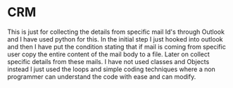 # CRM
This is just for collecting the details from specific mail Id's through Outlook and I have used python for this. In the initial step I just hooked into outlook and then I have put the condition stating that if mail is coming from specific user copy the entire content of the mail body to a file. Later on collect specific details from these mails. I have not used classes and Objects instead I just used the loops and simple coding techniques where a non programmer can understand the code with ease and can modify.
